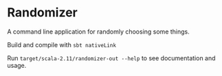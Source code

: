 # Randomizer

A command line application for randomly choosing some things.

Build and compile with `sbt nativeLink`

Run `target/scala-2.11/randomizer-out --help` to see documentation and usage.